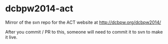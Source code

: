 dcbpw2014-act
=============

Mirror of the svn repo for the ACT website at http://dcbpw.org/dcbpw2014/

After you commit / PR to this, someone will need to commit it to svn to make it live.
